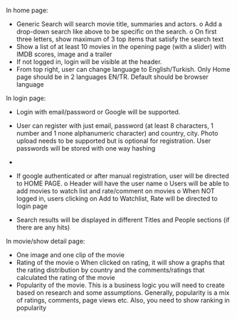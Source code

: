 
In home page:
- Generic Search will search movie title, summaries and actors.
o Add a drop-down search like above to be specific on the search.
o On first three letters, show maximum of 3 top items that satisfy the search text
- Show a list of at least 10 movies in the opening page (with a slider) with IMDB scores,
image and a trailer
- If not logged in, login will be visible at the header.
- From top right, user can change language to English/Turkish. Only Home page should be
in 2 languages EN/TR. Default should be browser language

In login page:
- Login with email/password or Google will be supported.
- User can register with just email, password (at least 8 characters, 1 number and 1 none
alphanumeric character) and country, city. Photo upload needs to be supported but is
optional for registration. User passwords will be stored with one way hashing
-
- If google authenticated or after manual registration, user will be directed to HOME
PAGE.
o Header will have the user name
o Users will be able to add movies to watch list and rate/comment on movies
o When NOT logged in, users clicking on Add to Watchlist, Rate will be directed to
login page

- Search results will be displayed in different Titles and People sections (if there are any hits) 


In movie/show detail page:
- One image and one clip of the movie
- Rating of the movie
o When clicked on rating, it will show a graphs that the rating distribution by
country and the comments/ratings that calculated the rating of the movie
- Popularity of the movie. This is a business logic you will need to create based on research
and some assumptions. Generally, popularity is a mix of ratings, comments, page views
etc. Also, you need to show ranking in popularity